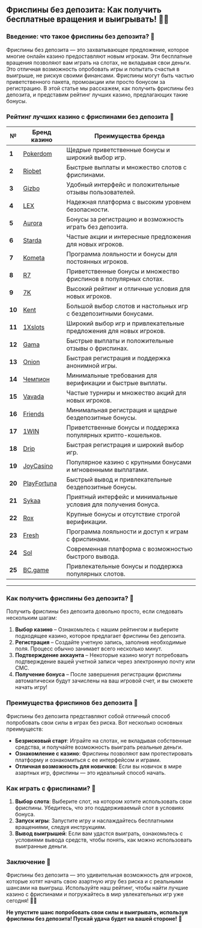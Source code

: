 ## Фриспины без депозита: Как получить бесплатные вращения и выигрывать! 🎰✨

### Введение: что такое фриспины без депозита? 🎯

Фриспины без депозита — это захватывающее предложение, которое многие онлайн казино предоставляют новым игрокам. Эти бесплатные вращения позволяют вам играть на слотах, не вкладывая свои деньги. Это отличная возможность опробовать игры и попытать счастья в выигрыше, не рискуя своими финансами. Фриспины могут быть частью приветственного пакета, промоакции или просто бонусом за регистрацию. В этой статье мы расскажем, как получить фриспины без депозита, и представим рейтинг лучших казино, предлагающих такие бонусы.

### Рейтинг лучших казино с фриспинами без депозита 🏅

| №  | Бренд казино  | Преимущества бренда                                            |
|----|---------------|---------------------------------------------------------------|
| **1**  | [Pokerdom](https://brandplay.link/4k77v2yx) | Щедрые приветственные бонусы и широкий выбор игр.           |
| **2**  | [Riobet](https://brandplay.link/7xBLTPyj) | Быстрые выплаты и множество слотов с фриспинами.            |
| **3**  | [Gizbo](https://brandplay.link/bprXw4YV) | Удобный интерфейс и положительные отзывы пользователей.      |
| **4**  | [LEX](https://brandplay.link/zW4hdDFV) | Надежная платформа с высоким уровнем безопасности.          |
| **5**  | [Aurora](https://10trafic-stat2.com/click/668546556bcc6313411604bd/6766/13032/subaccount) | Бонусы за регистрацию и возможность играть без депозита.    |
| **6**  | [Starda](https://brandplay.link/fB7xwRFL) | Частые акции и интересные предложения для новых игроков.    |
| **7**  | [Kometa](https://brandplay.link/8ZymQJV8) | Программа лояльности и бонусы для постоянных игроков.       |
| **8**  | [R7](https://brandplay.link/bMd3Yjsw) | Приветственные бонусы и множество фриспинов в популярных слотах. |
| **9**  | [7K](https://brandplay.link/BvQyFShp) | Высокий рейтинг и отличные условия для новых игроков.       |
| **10** | [Kent](https://brandplay.link/Fv2WP3js) | Большой выбор слотов и настольных игр с бездепозитными бонусами. |
| **11** | [1Xslots](https://brandplay.link/hSB1khtr) | Широкий выбор игр и привлекательные предложения для новых игроков. |
| **12** | [Gama](https://brandplay.link/j6NMKsDz) | Быстрые выплаты и положительные отзывы о фриспинах.        |
| **13** | [Onion](https://brandplay.link/zBGRVpQ9) | Быстрая регистрация и поддержка анонимной игры.            |
| **14** | [Чемпион](https://temon-gter.cfd/go/lRq?p80412p304504pcc44t17455) | Минимальные требования для верификации и быстрые выплаты.  |
| **15** | [Vavada](https://vavadapartner.pro/?promo=ea5c9275-6854-4505-94fc-95ab18221945-linkb2) | Частые турниры и множество акций для новых игроков.        |
| **16** | [Friends](https://gofriends.vc/linkb2) | Минимальная регистрация и щедрые бездепозитные бонусы.     |
| **17** | [1WIN](https://brandplay.link/smXVpBbG) | Приветственные бонусы и поддержка популярных крипто-кошельков. |
| **18** | [Drip](https://drp-ircp01.com/c07e6a3db) | Быстрая регистрация и широкий выбор игр.                   |
| **19** | [JoyCasino](https://rpc30.call2me.pro/?/ru/registration?apkpop=0&partner=p24970p3291217pc98f) | Популярное казино с крупными бонусами и мгновенными выплатами. |
| **20** | [PlayFortuna](https://fortunapromo.net/alt/playfortuna/registration?0dc4a9362a71feb7e3f165fb8e766f70) | Быстрый вывод и привлекательные бездепозитные бонусы.       |
| **21** | [Sykaa](https://s-two-way.com/?source=linkb2&pid=30697) | Приятный интерфейс и минимальные условия для получения бонуса. |
| **22** | [Rox](https://rox-pvwfpjgcxe.com/cb1ee18a5) | Крупные бонусы и отсутствие строгой верификации.            |
| **23** | [Fresh](https://fresh-eumwkxwao.com/c3f7b485d) | Программа лояльности и доступ к играм с фриспинами.       |
| **24** | [Sol](https://sol-mmtdzfbaco.com/cb2415bca) | Современная платформа с возможностью быстрого вывода.       |
| **25** | [BC.game](https://partnerbcgame.com/dcc53d441) | Привлекательные бонусы и поддержка популярных слотов.       |

---

### Как получить фриспины без депозита? 🎁

Получить фриспины без депозита довольно просто, если следовать нескольким шагам:

1. **Выбор казино** – Ознакомьтесь с нашим рейтингом и выберите подходящее казино, которое предлагает фриспины без депозита.
2. **Регистрация** – Создайте учетную запись, заполнив необходимые поля. Процесс обычно занимает всего несколько минут.
3. **Подтверждение аккаунта** – Некоторые казино могут потребовать подтверждение вашей учетной записи через электронную почту или СМС.
4. **Получение бонуса** – После завершения регистрации фриспины автоматически будут зачислены на ваш игровой счет, и вы сможете начать игру!

### Преимущества фриспинов без депозита 🎉

Фриспины без депозита представляют собой отличный способ попробовать свои силы в играх без риска. Вот несколько основных преимуществ:

- **Безрисковый старт**: Играйте на слотах, не вкладывая собственные средства, и получайте возможность выиграть реальные деньги.
- **Ознакомление с казино**: Фриспины позволяют вам протестировать платформу и ознакомиться с ее интерфейсом и играми.
- **Отличная возможность для новичков**: Если вы новичок в мире азартных игр, фриспины — это идеальный способ начать.

### Как играть с фриспинами? 🎲

1. **Выбор слота**: Выберите слот, на котором хотите использовать свои фриспины. Убедитесь, что это поддерживаемый слот в условиях бонуса.
2. **Запуск игры**: Запустите игру и наслаждайтесь бесплатными вращениями, следуя инструкциям.
3. **Вывод выигрышей**: Если вам удастся выиграть, ознакомьтесь с условиями вывода средств, чтобы понять, как можно использовать выигранные деньги.

### Заключение 📝

Фриспины без депозита — это удивительная возможность для игроков, которые хотят начать свою азартную игру без риска и с реальными шансами на выигрыш. Используйте наш рейтинг, чтобы найти лучшие казино с фриспинами и погружайтесь в мир увлекательных игр уже сегодня! 🎰💵

**Не упустите шанс попробовать свои силы и выигрывать, используя фриспины без депозита! Пускай удача будет на вашей стороне!** 🌟
